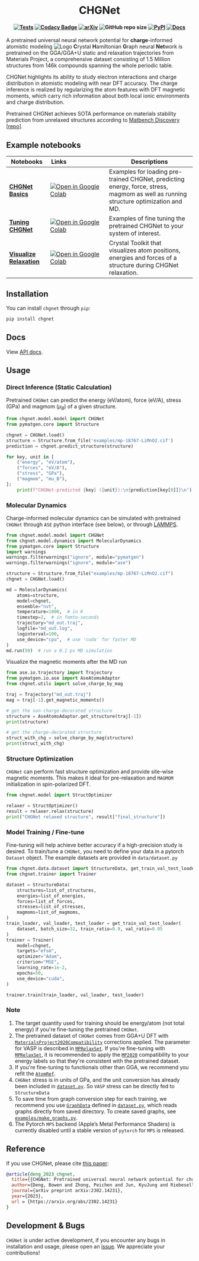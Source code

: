 <h1 align="center">CHGNet</h1>

<h4 align="center">

[![Tests](https://github.com/CederGroupHub/chgnet/actions/workflows/test.yml/badge.svg)](https://github.com/CederGroupHub/chgnet/actions/workflows/test.yml)
[![Codacy Badge](https://app.codacy.com/project/badge/Coverage/e3bdcea0382a495d96408e4f84408e85)](https://app.codacy.com/gh/CederGroupHub/chgnet/dashboard?utm_source=gh&utm_medium=referral&utm_content=&utm_campaign=Badge_coverage)
[![arXiv](https://img.shields.io/badge/arXiv-2302.14231-blue)](https://arxiv.org/abs/2302.14231)
![GitHub repo size](https://img.shields.io/github/repo-size/CederGroupHub/chgnet)
[![PyPI](https://img.shields.io/pypi/v/chgnet?logo=pypi&logoColor=white)](https://pypi.org/project/chgnet?logo=pypi&logoColor=white)
[![Docs](https://img.shields.io/badge/API-Docs-blue)](https://chgnet.lbl.gov)

</h4>

A pretrained universal neural network potential for
**charge**-informed atomistic modeling
![Logo](https://raw.github.com/CederGroupHub/chgnet/main/site/static/chgnet-logo.png)
**C**rystal **H**amiltonian **G**raph neural **Net**work is pretrained on the GGA/GGA+U static and relaxation trajectories from Materials Project,
a comprehensive dataset consisting of 1.5 Million structures from 146k compounds spanning the whole periodic table.

CHGNet highlights its ability to study electron interactions and charge distribution
in atomistic modeling with near DFT accuracy. The charge inference is realized by regularizing the atom features with
DFT magnetic moments, which carry rich information about both local ionic environments and charge distribution.

Pretrained CHGNet achieves SOTA performance on materials stability prediction from unrelaxed structures according to [Matbench Discovery](https://matbench-discovery.materialsproject.org) [[repo](https://github.com/janosh/matbench-discovery)].

## Example notebooks

| Notebooks                                                                                                                | Links&emsp;&emsp;&emsp;&emsp;&emsp;&emsp;                                                                                                     | Descriptions                                                                                                                        |
| ------------------------------------------------------------------------------------------------------------------------ | --------------------------------------------------------------------------------------------------------------------------------------------- | ----------------------------------------------------------------------------------------------------------------------------------- |
| [**CHGNet Basics**](https://github.com/CederGroupHub/chgnet/blob/main/examples/basics.ipynb)                             | [![Open in Google Colab]](https://colab.research.google.com/github/CederGroupHub/chgnet/blob/main/examples/basics.ipynb)                      | Examples for loading pre-trained CHGNet, predicting energy, force, stress, magmom as well as running structure optimization and MD. |
| [**Tuning CHGNet**](https://github.com/CederGroupHub/chgnet/blob/main/examples/fine_tuning.ipynb)                        | [![Open in Google Colab]](https://colab.research.google.com/github/CederGroupHub/chgnet/blob/main/examples/fine_tuning.ipynb)                 | Examples of fine tuning the pretrained CHGNet to your system of interest.                                                           |
| [**Visualize Relaxation**](https://github.com/CederGroupHub/chgnet/blob/main/examples/crystaltoolkit_relax_viewer.ipynb) | [![Open in Google Colab]](https://colab.research.google.com/github/CederGroupHub/chgnet/blob/main/examples/crystaltoolkit_relax_viewer.ipynb) | Crystal Toolkit that visualizes atom positions, energies and forces of a structure during CHGNet relaxation.                        |

[Open in Google Colab]: https://colab.research.google.com/assets/colab-badge.svg

## Installation

You can install `chgnet` through `pip`:

```sh
pip install chgnet
```

## Docs

View [API docs](https://cedergrouphub.github.io/chgnet/api).

## Usage

### Direct Inference (Static Calculation)

Pretrained `CHGNet` can predict the energy (eV/atom), force (eV/A), stress (GPa) and
magmom ($\mu_B$) of a given structure.

```python
from chgnet.model.model import CHGNet
from pymatgen.core import Structure

chgnet = CHGNet.load()
structure = Structure.from_file('examples/mp-18767-LiMnO2.cif')
prediction = chgnet.predict_structure(structure)

for key, unit in [
    ("energy", "eV/atom"),
    ("forces", "eV/A"),
    ("stress", "GPa"),
    ("magmom", "mu_B"),
]:
    print(f"CHGNet-predicted {key} ({unit}):\n{prediction[key[0]]}\n")
```

### Molecular Dynamics

Charge-informed molecular dynamics can be simulated with pretrained `CHGNet` through `ASE` python interface (see below),
or through [LAMMPS](https://github.com/advancesoftcorp/lammps/tree/based-on-lammps_2Jun2022/src/ML-CHGNET).

```python
from chgnet.model.model import CHGNet
from chgnet.model.dynamics import MolecularDynamics
from pymatgen.core import Structure
import warnings
warnings.filterwarnings("ignore", module="pymatgen")
warnings.filterwarnings("ignore", module="ase")

structure = Structure.from_file("examples/mp-18767-LiMnO2.cif")
chgnet = CHGNet.load()

md = MolecularDynamics(
    atoms=structure,
    model=chgnet,
    ensemble="nvt",
    temperature=1000,  # in K
    timestep=2,  # in femto-seconds
    trajectory="md_out.traj",
    logfile="md_out.log",
    loginterval=100,
    use_device="cpu",  # use 'cuda' for faster MD
)
md.run(50)  # run a 0.1 ps MD simulation
```

Visualize the magnetic moments after the MD run

```python
from ase.io.trajectory import Trajectory
from pymatgen.io.ase import AseAtomsAdaptor
from chgnet.utils import solve_charge_by_mag

traj = Trajectory("md_out.traj")
mag = traj[-1].get_magnetic_moments()

# get the non-charge-decorated structure
structure = AseAtomsAdaptor.get_structure(traj[-1])
print(structure)

# get the charge-decorated structure
struct_with_chg = solve_charge_by_mag(structure)
print(struct_with_chg)
```

### Structure Optimization

`CHGNet` can perform fast structure optimization and provide site-wise magnetic moments. This makes it ideal for pre-relaxation and
`MAGMOM` initialization in spin-polarized DFT.

```python
from chgnet.model import StructOptimizer

relaxer = StructOptimizer()
result = relaxer.relax(structure)
print("CHGNet relaxed structure", result["final_structure"])
```

### Model Training / Fine-tune

Fine-tuning will help achieve better accuracy if a high-precision study is desired. To train/tune a `CHGNet`, you need to define your data in a
pytorch `Dataset` object. The example datasets are provided in `data/dataset.py`

```python
from chgnet.data.dataset import StructureData, get_train_val_test_loader
from chgnet.trainer import Trainer

dataset = StructureData(
    structures=list_of_structures,
    energies=list_of_energies,
    forces=list_of_forces,
    stresses=list_of_stresses,
    magmoms=list_of_magmoms,
)
train_loader, val_loader, test_loader = get_train_val_test_loader(
    dataset, batch_size=32, train_ratio=0.9, val_ratio=0.05
)
trainer = Trainer(
    model=chgnet,
    targets="efsm",
    optimizer="Adam",
    criterion="MSE",
    learning_rate=1e-2,
    epochs=50,
    use_device="cuda",
)

trainer.train(train_loader, val_loader, test_loader)
```

### Note

1. The target quantity used for training should be energy/atom (not total energy) if you're fine-tuning the pretrained `CHGNet`.
2. The pretrained dataset of `CHGNet` comes from GGA+U DFT with [`MaterialsProject2020Compatibility`](https://github.com/materialsproject/pymatgen/blob/v2023.2.28/pymatgen/entries/compatibility.py#L826-L1102) corrections applied.
   The parameter for VASP is described in [`MPRelaxSet`](https://github.com/materialsproject/pymatgen/blob/v2023.2.28/pymatgen/io/vasp/sets.py#L862-L879).
   If you're fine-tuning with [`MPRelaxSet`](https://github.com/materialsproject/pymatgen/blob/v2023.2.28/pymatgen/io/vasp/sets.py#L862-L879), it is recommended to apply the [`MP2020`](https://github.com/materialsproject/pymatgen/blob/v2023.2.28/pymatgen/entries/compatibility.py#L826-L1102)
   compatibility to your energy labels so that they're consistent with the pretrained dataset.
3. If you're fine-tuning to functionals other than GGA, we recommend you refit the [`AtomRef`](https://github.com/CederGroupHub/chgnet/blob/main/chgnet/model/composition_model.py).
4. `CHGNet` stress is in units of GPa, and the unit conversion has already been included in
   [`dataset.py`](https://github.com/CederGroupHub/chgnet/blob/main/chgnet/data/dataset.py). So `VASP` stress can be directly fed to `StructureData`
5. To save time from graph conversion step for each training, we recommend you use [`GraphData`](https://github.com/CederGroupHub/chgnet/blob/main/chgnet/data/dataset.py) defined in
   [`dataset.py`](https://github.com/CederGroupHub/chgnet/blob/main/chgnet/data/dataset.py), which reads graphs directly from saved directory. To create saved graphs,
   see [`examples/make_graphs.py`](https://github.com/CederGroupHub/chgnet/blob/main/examples/make_graphs.py).
6. The Pytorch `MPS` backend (Apple’s Metal Performance Shaders) is currently disabled until a stable version of `pytorch` for `MPS` is released.

## Reference

If you use CHGNet, please cite [this paper](https://doi.org/10.48550/arXiv.2302.14231):

```bib
@article{deng_2023_chgnet,
  title={{CHGNet: Pretrained universal neural network potential for charge-informed atomistic modeling}},
  author={Deng, Bowen and Zhong, Peichen and Jun, KyuJung and Riebesell, Janosh and Han, Kevin and Bartel, Christopher J and Ceder, Gerbrand},
  journal={arXiv preprint arXiv:2302.14231},
  year={2023},
  url = {https://arxiv.org/abs/2302.14231}
}
```

## Development & Bugs

`CHGNet` is under active development, if you encounter any bugs in installation and usage,
please open an [issue](https://github.com/CederGroupHub/chgnet/issues). We appreciate your contributions!
